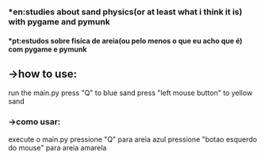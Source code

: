 ### *en:studies about sand physics(or at least what i think it is) with pygame and pymunk

#### *pt:estudos sobre fisica de areia(ou pelo menos o que eu acho que é) com pygame e pymunk

## ->how to use:
  run the main.py
  press "Q" to blue sand
  press "left mouse button" to yellow sand

### ->como usar:
  execute o main.py
  pressione "Q" para areia azul
  pressione "botao esquerdo do mouse" para areia amarela
